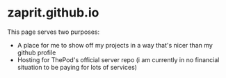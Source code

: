 # zaprit.github.io

This page serves two purposes:
 - A place for me to show off my projects in a way that's nicer than my github profile
 - Hosting for ThePod's official server repo (i am currently in no financial situation to be paying for lots of services)
